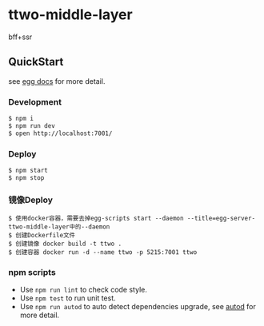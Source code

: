 # ttwo-middle-layer

bff+ssr

## QuickStart

<!-- add docs here for user -->

see [egg docs][egg] for more detail.

### Development

```bash
$ npm i
$ npm run dev
$ open http://localhost:7001/
```

### Deploy

```bash
$ npm start
$ npm stop
```

### 镜像Deploy

```
$ 使用docker容器，需要去掉egg-scripts start --daemon --title=egg-server-ttwo-middle-layer中的--daemon
$ 创建Dockerfile文件
$ 创建镜像 docker build -t ttwo .
$ 创建容器 docker run -d --name ttwo -p 5215:7001 ttwo
```

### npm scripts

- Use `npm run lint` to check code style.
- Use `npm test` to run unit test.
- Use `npm run autod` to auto detect dependencies upgrade, see [autod](https://www.npmjs.com/package/autod) for more detail.


[egg]: https://eggjs.org
[nunjucks]: https://nunjucks.bootcss.com/
[sequelize]: https://www.sequelize.com.cn/
[moment]: http://momentjs.cn/
